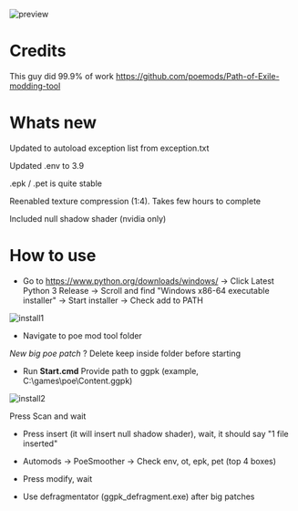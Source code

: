 ![preview](https://i.imgur.com/lJf6XVB.png)

# Credits

This guy did 99.9% of work
https://github.com/poemods/Path-of-Exile-modding-tool

# Whats new

Updated to autoload exception list from exception.txt

Updated .env to 3.9

.epk / .pet is quite stable

Reenabled texture compression (1:4). Takes few hours to complete

Included null shadow shader (nvidia only)

# How to use

* Go to https://www.python.org/downloads/windows/ -> Click Latest Python 3 Release -> Scroll and find "Windows x86-64 executable installer" -> Start installer -> Check add to PATH

![install1](https://i.imgur.com/WGL3CSw.png)

* Navigate to poe mod tool folder

*New big poe patch* ? Delete keep inside folder before starting

* Run **Start.cmd** Provide path to ggpk (example, C:\games\poe\Content.ggpk)

![install2](https://i.imgur.com/QFt4iM1.png)

Press Scan and wait

* Press insert (it will insert null shadow shader), wait, it should say "1 file inserted"

* Automods -> PoeSmoother -> Check env, ot, epk, pet (top 4 boxes)

* Press modify, wait

* Use defragmentator (ggpk_defragment.exe) after big patches
